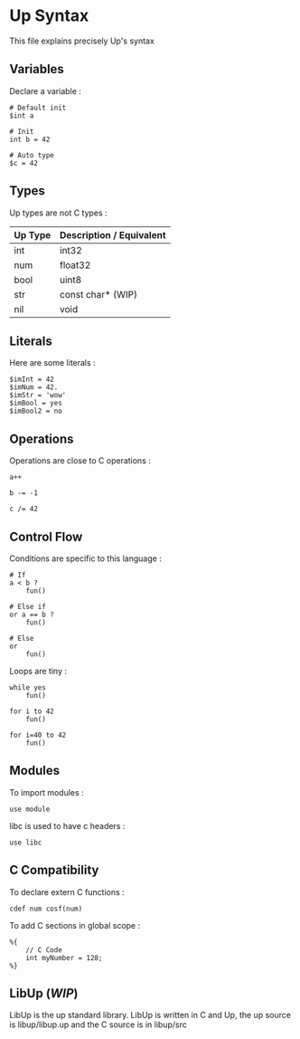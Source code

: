 # Up Syntax

This file explains precisely Up's syntax

## Variables

Declare a variable :

```
# Default init
$int a

# Init
int b = 42

# Auto type
$c = 42
```

## Types

Up types are not C types :

| Up Type | Description / Equivalent |
| ------- | ------------------------ |
| int | int32 |
| num | float32 |
| bool | uint8 |
| str | const char* (WIP) |
| nil | void |

## Literals

Here are some literals :

```
$imInt = 42
$imNum = 42.
$imStr = 'wow'
$imBool = yes
$imBool2 = no
```

## Operations

Operations are close to C operations :

```
a++

b -= -1

c /= 42
```

## Control Flow

Conditions are specific to this language :

```
# If
a < b ?
    fun()

# Else if
or a == b ?
    fun()

# Else
or
    fun()
```

Loops are tiny :

```
while yes
    fun()

for i to 42
    fun()

for i=40 to 42
    fun()
```

## Modules

To import modules :

```
use module
```

libc is used to have c headers :

```
use libc
```

## C Compatibility

To declare extern C functions :

```
cdef num cosf(num)
```

To add C sections in global scope :
```
%{
    // C Code
    int myNumber = 128;
%}
```

## LibUp (_WIP_)

LibUp is the up standard library.
LibUp is written in C and Up, the up source is libup/libup.up
and the C source is in libup/src

